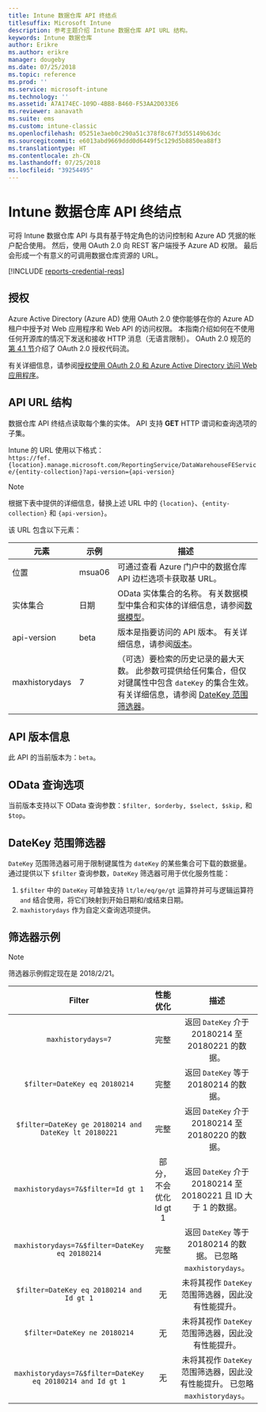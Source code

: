 ```yaml
---
title: Intune 数据仓库 API 终结点
titlesuffix: Microsoft Intune
description: 参考主题介绍 Intune 数据仓库 API URL 结构。
keywords: Intune 数据仓库
author: Erikre
ms.author: erikre
manager: dougeby
ms.date: 07/25/2018
ms.topic: reference
ms.prod: ''
ms.service: microsoft-intune
ms.technology: ''
ms.assetid: A7A174EC-109D-4BB8-B460-F53AA2D033E6
ms.reviewer: aanavath
ms.suite: ems
ms.custom: intune-classic
ms.openlocfilehash: 05251e3aeb0c290a51c378f8c67f3d55149b63dc
ms.sourcegitcommit: e6013abd9669ddd0d6449f5c129d5b8850ea88f3
ms.translationtype: HT
ms.contentlocale: zh-CN
ms.lasthandoff: 07/25/2018
ms.locfileid: "39254495"
---
```

# <a name="intune-data-warehouse-api-endpoint"></a>Intune 数据仓库 API 终结点

可将 Intune 数据仓库 API 与具有基于特定角色的访问控制和 Azure AD 凭据的帐户配合使用。 然后，使用 OAuth 2.0 向 REST 客户端授予 Azure AD 权限。 最后会形成一个有意义的可调用数据仓库资源的 URL。

[!INCLUDE [reports-credential-reqs](./includes/reports-credential-reqs.md)]

## <a name="authorization"></a>授权

Azure Active Directory (Azure AD) 使用 OAuth 2.0 使你能够在你的  Azure  AD  租户中授予对  Web  应用程序和  Web  API  的访问权限。 本指南介绍如何在不使用任何开源库的情况下发送和接收 HTTP 消息（无语言限制）。 OAuth 2.0 规范的[第 4.1 节](https://tools.ietf.org/html/rfc6749#section-4.1)介绍了 OAuth 2.0 授权代码流。

有关详细信息，请参阅[授权使用 OAuth 2.0 和 Azure Active Directory 访问 Web 应用程序](https://docs.microsoft.com/azure/active-directory/develop/active-directory-protocols-oauth-code)。

## <a name="api-url-structure"></a>API URL 结构

数据仓库 API 终结点读取每个集的实体。 API 支持 **GET** HTTP 谓词和查询选项的子集。

Intune 的 URL 使用以下格式：  
`https://fef.{location}.manage.microsoft.com/ReportingService/DataWarehouseFEService/{entity-collection}?api-version={api-version}`

> [!NOTE]
> 根据下表中提供的详细信息，替换上述 URL 中的 `{location}`、`{entity-collection}` 和 `{api-version}`。

该 URL 包含以下元素：

| 元素 | 示例 | 描述 |
|-------------------|------------|--------------------------------------------------------------------------------------------------------------------|
| 位置 | msua06 | 可通过查看 Azure 门户中的数据仓库 API 边栏选项卡获取基 URL。 |
| 实体集合 | 日期 | OData 实体集合的名称。 有关数据模型中集合和实体的详细信息，请参阅[数据模型](reports-ref-data-model.md)。 |
| api-version | beta | 版本是指要访问的 API 版本。 有关详细信息，请参阅[版本](#API-version-information)。 |
| maxhistorydays | 7 | （可选）要检索的历史记录的最大天数。 此参数可提供给任何集合，但仅对键属性中包含 `dateKey` 的集合生效。 有关详细信息，请参阅 [DateKey 范围筛选器](reports-api-url.md#datekey-range-filters)。 |

## <a name="api-version-information"></a>API 版本信息

此 API 的当前版本为：`beta`。 

## <a name="odata-query-options"></a>OData 查询选项

当前版本支持以下 OData 查询参数：`$filter, $orderby, $select, $skip,` 和 `$top`。

## <a name="datekey-range-filters"></a>DateKey 范围筛选器

`DateKey` 范围筛选器可用于限制键属性为 `dateKey` 的某些集合可下载的数据量。 通过提供以下 `$filter` 查询参数，`DateKey` 筛选器可用于优化服务性能：

1.  `$filter` 中的 `DateKey` 可单独支持 `lt/le/eq/ge/gt` 运算符并可与逻辑运算符 `and` 结合使用，将它们映射到开始日期和/或结束日期。
2.  `maxhistorydays` 作为自定义查询选项提供。<br>

## <a name="filter-examples"></a>筛选器示例

> [!NOTE]
> 筛选器示例假定现在是 2018/2/21。

|                             Filter                             |           性能优化           |                                          描述                                          |
|:--------------------------------------------------------------:|:--------------------------------------------:|:---------------------------------------------------------------------------------------------:|
|    `maxhistorydays=7`                                            |    完整                                      |    返回 `DateKey` 介于 20180214 至 20180221 的数据。                                     |
|    `$filter=DateKey eq 20180214`                                 |    完整                                      |    返回 `DateKey` 等于 20180214 的数据。                                                    |
|    `$filter=DateKey ge 20180214 and DateKey lt 20180221`         |    完整                                      |    返回 `DateKey` 介于 20180214 至 20180220 的数据。                                     |
|    `maxhistorydays=7&$filter=Id gt 1`                            |    部分，不会优化 Id gt 1    |    返回 `DateKey` 介于 20180214 至 20180221 且 ID 大于 1 的数据。             |
|    `maxhistorydays=7&$filter=DateKey eq 20180214`                |    完整                                      |    返回 `DateKey` 等于 20180214 的数据。 已忽略 `maxhistorydays`。                            |
|    `$filter=DateKey eq 20180214 and Id gt 1`                     |    无                                      |    未将其视作 `DateKey` 范围筛选器，因此没有性能提升。                              |
|    `$filter=DateKey ne 20180214`                                 |    无                                      |    未将其视作 `DateKey` 范围筛选器，因此没有性能提升。                              |
|    `maxhistorydays=7&$filter=DateKey eq 20180214 and Id gt 1`    |    无                                      |    未将其视作 `DateKey` 范围筛选器，因此没有性能提升。 已忽略 `maxhistorydays`。    |
